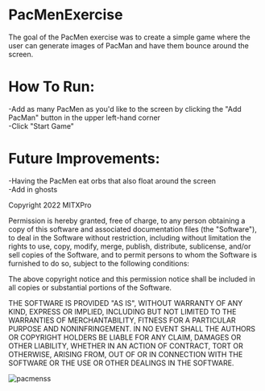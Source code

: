 # PacMenExercise
The goal of the PacMen exercise was to create a simple game where the user can generate images of PacMan and have them bounce around the screen.  

# How To Run:
-Add as many PacMen as you'd like to the screen by clicking the "Add PacMan" button in the upper left-hand corner  
-Click "Start Game"  

# Future Improvements:
-Having the PacMen eat orbs that also float around the screen  
-Add in ghosts  

Copyright 2022 MITXPro

Permission is hereby granted, free of charge, to any person obtaining a copy of this software and associated documentation files (the "Software"), to deal in the Software without restriction, including without limitation the rights to use, copy, modify, merge, publish, distribute, sublicense, and/or sell copies of the Software, and to permit persons to whom the Software is furnished to do so, subject to the following conditions:

The above copyright notice and this permission notice shall be included in all copies or substantial portions of the Software.

THE SOFTWARE IS PROVIDED "AS IS", WITHOUT WARRANTY OF ANY KIND, EXPRESS OR IMPLIED, INCLUDING BUT NOT LIMITED TO THE WARRANTIES OF MERCHANTABILITY, FITNESS FOR A PARTICULAR PURPOSE AND NONINFRINGEMENT. IN NO EVENT SHALL THE AUTHORS OR COPYRIGHT HOLDERS BE LIABLE FOR ANY CLAIM, DAMAGES OR OTHER LIABILITY, WHETHER IN AN ACTION OF CONTRACT, TORT OR OTHERWISE, ARISING FROM, OUT OF OR IN CONNECTION WITH THE SOFTWARE OR THE USE OR OTHER DEALINGS IN THE SOFTWARE.  
   
![pacmenss](https://user-images.githubusercontent.com/110584003/197759745-836bde5e-53cb-47d0-bafa-9d8b21387d7f.png)  

